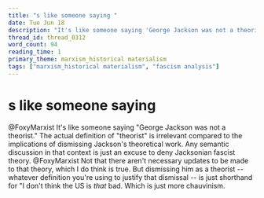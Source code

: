 ```yaml
---
title: "s like someone saying "
date: Tue Jun 18
description: "It's like someone saying 'George Jackson was not a theorist.'"
thread_id: thread_0312
word_count: 94
reading_time: 1
primary_theme: marxism_historical materialism
tags: ["marxism_historical materialism", "fascism analysis"]
---
```


# s like someone saying 

@FoxyMarxist It's like someone saying "George Jackson was not a theorist." The actual definition of "theorist" is irrelevant compared to the implications of dismissing Jackson's theoretical work. Any semantic discussion in that context is just an excuse to deny Jacksonian fascist theory. @FoxyMarxist Not that there aren't necessary updates to be made to that theory, which I do think is true. But dismissing him as a theorist -- whatever definition you're using to justify that dismissal -- is just shorthand for "I don't think the US is *that* bad. Which is just more chauvinism.